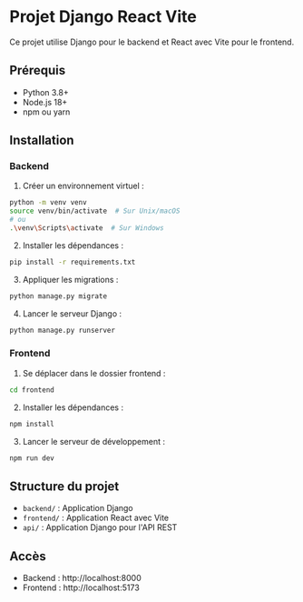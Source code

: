 # Projet Django React Vite

Ce projet utilise Django pour le backend et React avec Vite pour le frontend.

## Prérequis

- Python 3.8+
- Node.js 18+
- npm ou yarn

## Installation

### Backend

1. Créer un environnement virtuel :
```bash
python -m venv venv
source venv/bin/activate  # Sur Unix/macOS
# ou
.\venv\Scripts\activate  # Sur Windows
```

2. Installer les dépendances :
```bash
pip install -r requirements.txt
```

3. Appliquer les migrations :
```bash
python manage.py migrate
```

4. Lancer le serveur Django :
```bash
python manage.py runserver
```

### Frontend

1. Se déplacer dans le dossier frontend :
```bash
cd frontend
```

2. Installer les dépendances :
```bash
npm install
```

3. Lancer le serveur de développement :
```bash
npm run dev
```

## Structure du projet

- `backend/` : Application Django
- `frontend/` : Application React avec Vite
- `api/` : Application Django pour l'API REST

## Accès

- Backend : http://localhost:8000
- Frontend : http://localhost:5173
